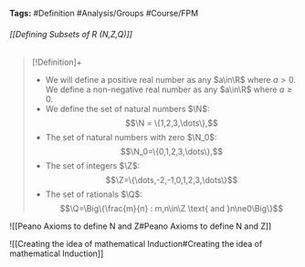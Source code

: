 **Tags:** #Definition #Analysis/Groups #Course/FPM 
###### [[Defining Subsets of R (N,Z,Q)]]
> [!Definition]+
> - We will define a positive real number as any $a\in\R$ where $a>0$. We define a non-negative real number as any $a\in\R$ where $a\ge0$.
> - We define the set of natural numbers $\N$:
> $$\N = \{1,2,3,\dots\},$$
> - The set of natural numbers with zero $\N_0$:
> $$\N_0=\{0,1,2,3,\dots\},$$
> - The set of integers $\Z$:
> $$\Z=\{\dots,-2,-1,0,1,2,3,\dots\}$$
> - The set of rationals $\Q$:
> $$\Q=\Big\{\frac{m}{n} : m,n\in\Z \text{ and }n\ne0\Big\}$$

![[Peano Axioms to define N and Z#Peano Axioms to define N and Z]]

![[Creating the idea of mathematical Induction#Creating the idea of mathematical Induction]]